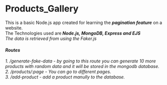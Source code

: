 # Products_Gallery

This is a basic Node.js app created for learning the <strong><em>pagination feature</em></strong> on a website.<br>
The Technologies used are<strong><em> Node.js, MongoDB, Express and EJS<em></strong><br>
The data is retrieved from using the Faker.js

<h4>Routes</h4>
1. /generate-fake-data - by going to this route you can generate 10 more products with random data and it will be stored in the mongodb database.<br>
2. /products/:page - You can go to different pages.<br>
3. /add-product     - add a product manully to the database.<br>

